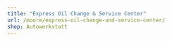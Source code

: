 ```yaml
---
title: "Express Oil Change & Service Center"
url: /moore/express-oil-change-und-service-center/
shop: Autowerkstatt
---
```

